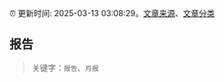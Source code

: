 :alarm_clock: 更新时间: 2025-03-13 03:08:29。[文章来源](/README.md)、[文章分类](/TAGS.md)

## 报告


> 关键字：`报告`、`月报`



